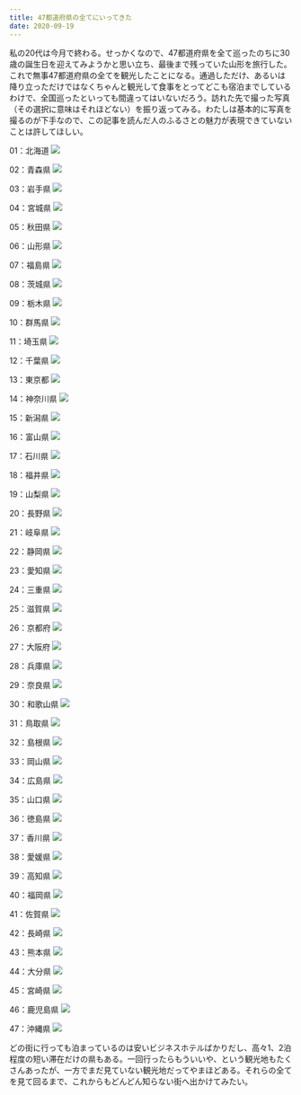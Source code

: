 ```yaml
---
title: 47都道府県の全てにいってきた
date: 2020-09-19
---
```


私の20代は今月で終わる。せっかくなので、47都道府県を全て巡ったのちに30歳の誕生日を迎えてみようかと思い立ち、最後まで残っていた山形を旅行した。これで無事47都道府県の全てを観光したことになる。通過しただけ、あるいは降り立っただけではなくちゃんと観光して食事をとってどこも宿泊までしているわけで、全国巡ったといっても間違ってはいないだろう。訪れた先で撮った写真（その選択に意味はそれほどない）を振り返ってみる。わたしは基本的に写真を撮るのが下手なので、この記事を読んだ人のふるさとの魅力が表現できていないことは許してほしい。


01：北海道
![](https://photos.smugmug.com/photos/i-gNrqtks/0/d6727b1d/X2/i-gNrqtks-X2.jpg)


02：青森県
![](https://photos.smugmug.com/photos/i-7KbZnp6/0/edc6616a/X2/i-7KbZnp6-X2.jpg)


03：岩手県
![](https://photos.smugmug.com/photos/i-X2GNJR2/1/912e014e/X2/i-X2GNJR2-X2.jpg)


04：宮城県
![](https://photos.smugmug.com/photos/i-MqH5ZCS/0/e4289a6e/X2/i-MqH5ZCS-X2.jpg)


05：秋田県
![](https://photos.smugmug.com/photos/i-sXqzNhn/0/1c551281/X2/i-sXqzNhn-X2.jpg)


06：山形県
![](https://photos.smugmug.com/photos/i-Lbn8s4R/0/0b029b11/X2/i-Lbn8s4R-X2.jpg)


07：福島県
![](https://photos.smugmug.com/photos/i-X9VHfdZ/0/9806e218/X2/i-X9VHfdZ-X2.jpg)


08：茨城県
![](https://photos.smugmug.com/photos/i-NGtBSFf/0/9dbfb90c/X2/i-NGtBSFf-X2.jpg)


09：栃木県
![](https://photos.smugmug.com/photos/i-LJfVCnM/0/96bcf047/X2/i-LJfVCnM-X2.jpg)


10：群馬県
![](https://photos.smugmug.com/photos/i-vpZjB7P/0/ab8161f8/X2/i-vpZjB7P-X2.jpg)


11：埼玉県
![](https://photos.smugmug.com/photos/i-QpDvwHZ/1/fffcaf46/X2/i-QpDvwHZ-X2.jpg)


12：千葉県
![](https://photos.smugmug.com/photos/i-x6vPxmW/0/826759bd/X2/i-x6vPxmW-X2.jpg)


13：東京都
![](https://photos.smugmug.com/photos/i-QzxxBNZ/0/40c07dba/X2/i-QzxxBNZ-X2.jpg)


14：神奈川県
![](https://photos.smugmug.com/photos/i-rkSdz7Q/0/11dff266/X2/i-rkSdz7Q-X2.jpg)


15：新潟県
![](https://photos.smugmug.com/photos/i-jNW7CV9/0/79f5603d/X2/i-jNW7CV9-X2.jpg)


16：富山県
![](https://photos.smugmug.com/photos/i-QWtt9Mm/0/4e025d61/X2/i-QWtt9Mm-X2.jpg)


17：石川県
![](https://photos.smugmug.com/photos/i-VssTZxd/0/ff55c56d/X2/i-VssTZxd-X2.jpg)


18：福井県
![](https://photos.smugmug.com/photos/i-d6Srrtq/0/2b168fcb/X2/i-d6Srrtq-X2.jpg)


19：山梨県
![](https://photos.smugmug.com/photos/i-Bj8mvLD/0/b4a6acfc/X2/i-Bj8mvLD-X2.jpg)


20：長野県
![](https://photos.smugmug.com/photos/i-wKdGsvt/0/b396d09a/X2/i-wKdGsvt-X2.jpg)


21：岐阜県
![](https://photos.smugmug.com/photos/i-P7J2GT2/0/a416a866/X2/i-P7J2GT2-X2.jpg)


22：静岡県
![](https://photos.smugmug.com/photos/i-xKC3J4j/0/9ca0e209/X2/i-xKC3J4j-X2.jpg)


23：愛知県
![](https://photos.smugmug.com/photos/i-S8k5BCm/0/7234d083/X2/i-S8k5BCm-X2.jpg)


24：三重県
![](https://photos.smugmug.com/photos/i-BPVW2vt/0/b1a320cb/X2/i-BPVW2vt-X2.jpg)


25：滋賀県
![](https://photos.smugmug.com/photos/i-sbxS4R2/0/73c7cc6a/X2/i-sbxS4R2-X2.jpg)


26：京都府
![](https://photos.smugmug.com/photos/i-rph4ZLZ/0/a84b7c34/X2/i-rph4ZLZ-X2.jpg)


27：大阪府
![](https://photos.smugmug.com/photos/i-khVPBqB/0/fef27849/X2/i-khVPBqB-X2.jpg)


28：兵庫県
![](https://photos.smugmug.com/photos/i-TMPZB2j/0/f0bd094f/X2/i-TMPZB2j-X2.jpg)


29：奈良県
![](https://photos.smugmug.com/photos/i-vX79mbK/0/f8a4055c/X2/i-vX79mbK-X2.jpg)


30：和歌山県
![](https://photos.smugmug.com/photos/i-BJ7qZKM/0/679984c2/X2/i-BJ7qZKM-X2.jpg)


31：鳥取県
![](https://photos.smugmug.com/photos/i-HtzRRpV/0/a153bc57/X2/i-HtzRRpV-X2.jpg)


32：島根県
![](https://photos.smugmug.com/photos/i-2FsC7VX/0/779dbea5/X2/i-2FsC7VX-X2.jpg)


33：岡山県
![](https://photos.smugmug.com/photos/i-MJ82ncR/0/5b278628/X2/i-MJ82ncR-X2.jpg)


34：広島県
![](https://photos.smugmug.com/photos/i-THmmWNt/0/f2a8c500/X2/i-THmmWNt-X2.jpg)


35：山口県
![](https://photos.smugmug.com/photos/i-TqKbt47/0/a2443e5a/X2/i-TqKbt47-X2.jpg)


36：徳島県
![](https://photos.smugmug.com/photos/i-gPHTmqS/0/4b16c791/X2/i-gPHTmqS-X2.jpg)


37：香川県
![](https://photos.smugmug.com/photos/i-wCcjPt5/0/9cddca23/X2/i-wCcjPt5-X2.jpg)


38：愛媛県
![](https://photos.smugmug.com/photos/i-BGP9pCJ/0/7e759e07/X2/i-BGP9pCJ-X2.jpg)


39：高知県
![](https://photos.smugmug.com/photos/i-Lb88TFh/0/21d67636/X2/i-Lb88TFh-X2.jpg)


40：福岡県
![](https://photos.smugmug.com/photos/i-d8Xw6D5/0/136ec4e6/X2/i-d8Xw6D5-X2.jpg)


41：佐賀県
![](https://photos.smugmug.com/photos/i-R8b2fBv/0/be566925/X2/i-R8b2fBv-X2.jpg)


42：長崎県
![](https://photos.smugmug.com/photos/i-Bjf6MW6/0/3e89c5ef/X2/i-Bjf6MW6-X2.jpg)


43：熊本県
![](https://photos.smugmug.com/photos/i-t3RZwXF/0/60b3b360/X2/i-t3RZwXF-X2.jpg)


44：大分県
![](https://photos.smugmug.com/photos/i-vcZ753g/0/52407aca/X2/i-vcZ753g-X2.jpg)


45：宮崎県
![](https://photos.smugmug.com/photos/i-g3jFrmZ/0/856d8cfa/X2/i-g3jFrmZ-X2.jpg)


46：鹿児島県
![](https://photos.smugmug.com/photos/i-Dcjhcbs/0/aeadab1a/X2/i-Dcjhcbs-X2.jpg)


47：沖縄県
![](https://photos.smugmug.com/photos/i-8b5frpd/0/c9c0e6ba/X2/i-8b5frpd-X2.jpg)




どの街に行っても泊まっているのは安いビジネスホテルばかりだし、高々1、2泊程度の短い滞在だけの県もある。一回行ったらもういいや、という観光地もたくさんあったが、一方でまだ見ていない観光地だってやまほどある。それらの全てを見て回るまで、これからもどんどん知らない街へ出かけてみたい。
